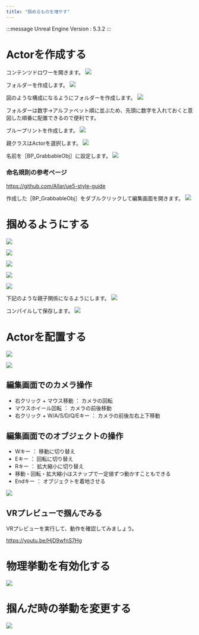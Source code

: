 ```yaml
---
title: "掴めるものを増やす"
---
```

:::message
Unreal Engine Version : 5.3.2
:::

# Actorを作成する

コンテンツドロワーを開きます。
![](https://storage.googleapis.com/zenn-user-upload/6d9118d788a5-20240113.png)

フォルダーを作成します。
![](https://storage.googleapis.com/zenn-user-upload/3c00de7d8ecc-20240113.png)

図のような構成になるようにフォルダーを作成します。
![](https://storage.googleapis.com/zenn-user-upload/f3096f43b570-20240113.png)

フォルダーは数字→アルファベット順に並ぶため、先頭に数字を入れておくと意図した順番に配置できるので便利です。

ブループリントを作成します。
![](https://storage.googleapis.com/zenn-user-upload/304534ddbfd2-20240113.png)

親クラスはActorを選択します。
![](https://storage.googleapis.com/zenn-user-upload/f0710b37b9ad-20240113.png)

名前を［BP_GrabbableObj］に設定します。
![](https://storage.googleapis.com/zenn-user-upload/ffc65943ccfd-20240113.png)

### 命名規則の参考ページ

https://github.com/Allar/ue5-style-guide

作成した［BP_GrabbableObj］をダブルクリックして編集画面を開きます。
![](https://storage.googleapis.com/zenn-user-upload/af2b2005a657-20240113.png)

# 掴めるようにする

![](https://storage.googleapis.com/zenn-user-upload/4908df3ba5ee-20240113.png)


![](https://storage.googleapis.com/zenn-user-upload/383ea7ecd4bd-20240113.png)


![](https://storage.googleapis.com/zenn-user-upload/725e154fb2cf-20240113.png)


![](https://storage.googleapis.com/zenn-user-upload/24009520f6c3-20240113.png)


![](https://storage.googleapis.com/zenn-user-upload/797bb36b7ba9-20240113.png)

下記のような親子関係になるようにします。
![](https://storage.googleapis.com/zenn-user-upload/c0bc54af87ec-20240113.png)


コンパイルして保存します。
![](https://storage.googleapis.com/zenn-user-upload/6bf3a0373fcf-20240113.png)


# Actorを配置する


![](https://storage.googleapis.com/zenn-user-upload/dd6c4fb2d336-20240113.png)


![](https://storage.googleapis.com/zenn-user-upload/8dc6e1502801-20240113.png)

## 編集画面でのカメラ操作
- 右クリック + マウス移動 ： カメラの回転
- マウスホイール回転 ： カメラの前後移動
- 右クリック + W/A/S/D/Q/Eキー ： カメラの前後左右上下移動

## 編集画面でのオブジェクトの操作
- Wキー ： 移動に切り替え
- Eキー ： 回転に切り替え
- Rキー ： 拡大縮小に切り替え
- 移動・回転・拡大縮小はスナップで一定値ずつ動かすこともできる
- Endキー ： オブジェクトを着地させる

![](https://storage.googleapis.com/zenn-user-upload/5565923879ad-20240113.png)

## VRプレビューで掴んでみる

VRプレビューを実行して、動作を確認してみましょう。

https://youtu.be/HjD9wfnS7Hg


# 物理挙動を有効化する

![](https://storage.googleapis.com/zenn-user-upload/f70e378c6f3c-20240113.png)





# 掴んだ時の挙動を変更する


![](https://storage.googleapis.com/zenn-user-upload/d7cb0caab6ba-20240113.png)



